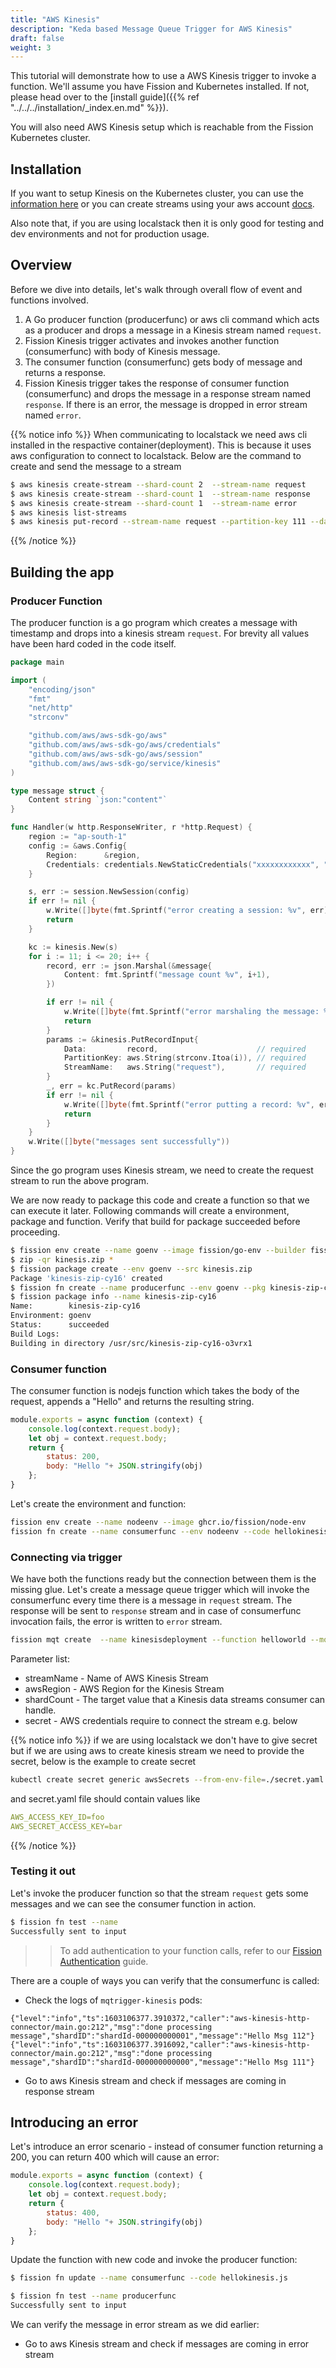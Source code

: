 ```yaml
---
title: "AWS Kinesis"
description: "Keda based Message Queue Trigger for AWS Kinesis"
draft: false
weight: 3
---
```


This tutorial will demonstrate how to use a AWS Kinesis trigger to invoke a function.
We'll assume you have Fission and Kubernetes installed.
If not, please head over to the [install guide]({{% ref "../../../installation/_index.en.md" %}}).

You will also need AWS Kinesis setup which is reachable from the Fission Kubernetes cluster.

## Installation

If you want to setup Kinesis on the Kubernetes cluster, you can use the [information here](https://github.com/localstack/localstack) or you can create streams using your aws account [docs](https://aws.amazon.com/kinesis/data-streams/getting-started/?nc=sn&loc=3).  

Also note that, if you are using localstack then it is only good for testing and dev environments and not for production usage.

## Overview

Before we dive into details, let's walk through overall flow of event and functions involved.

1. A Go producer function (producerfunc) or aws cli command which acts as a producer and drops a message in a Kinesis stream named `request`.
2. Fission Kinesis trigger activates and invokes another function (consumerfunc) with body of Kinesis message.
3. The consumer function (consumerfunc) gets body of message and returns a response.
4. Fission Kinesis trigger takes the response of consumer function (consumerfunc) and drops the message in a response stream named `response`.
   If there is an error, the message is dropped in error stream named `error`.

{{% notice info %}}
When communicating to localstack we need aws cli installed in the respactive container(deployment). This is because it uses aws configuration to connect to localstack.
Below are the command to create and send the message to a stream

```bash
$ aws kinesis create-stream --shard-count 2  --stream-name request
$ aws kinesis create-stream --shard-count 1  --stream-name response
$ aws kinesis create-stream --shard-count 1  --stream-name error
$ aws kinesis list-streams
$ aws kinesis put-record --stream-name request --partition-key 111 --data 'Test Message'
```
{{% /notice %}}

## Building the app

### Producer Function

The producer function is a go program which creates a message with timestamp and drops into a kinesis stream `request`.
For brevity all values have been hard coded in the code itself.

``` go
package main

import (
    "encoding/json"
    "fmt"
    "net/http"
    "strconv"

    "github.com/aws/aws-sdk-go/aws"
    "github.com/aws/aws-sdk-go/aws/credentials"
    "github.com/aws/aws-sdk-go/aws/session"
    "github.com/aws/aws-sdk-go/service/kinesis"
)

type message struct {
    Content string `json:"content"`
}

func Handler(w http.ResponseWriter, r *http.Request) {
    region := "ap-south-1"
    config := &aws.Config{
        Region:      &region,
        Credentials: credentials.NewStaticCredentials("xxxxxxxxxxxx", "xxxxxxxxxx", ""),
    }

    s, err := session.NewSession(config)
    if err != nil {
        w.Write([]byte(fmt.Sprintf("error creating a session: %v", err)))
        return
    }

    kc := kinesis.New(s)
    for i := 11; i <= 20; i++ {
        record, err := json.Marshal(&message{
            Content: fmt.Sprintf("message count %v", i+1),
        })

        if err != nil {
            w.Write([]byte(fmt.Sprintf("error marshaling the message: %v", err)))
            return
        }
        params := &kinesis.PutRecordInput{
            Data:         record,                      // required
            PartitionKey: aws.String(strconv.Itoa(i)), // required
            StreamName:   aws.String("request"),       // required
        }
        _, err = kc.PutRecord(params)
        if err != nil {
            w.Write([]byte(fmt.Sprintf("error putting a record: %v", err)))
            return
        }
    }
    w.Write([]byte("messages sent successfully"))
}
```

Since the go program uses Kinesis stream, we need to create the request stream to run the above program.

We are now ready to package this code and create a function so that we can execute it later.
Following commands will create a environment, package and function.
Verify that build for package succeeded before proceeding.

```sh
$ fission env create --name goenv --image fission/go-env --builder fission/go-builder
$ zip -qr kinesis.zip *
$ fission package create --env goenv --src kinesis.zip
Package 'kinesis-zip-cy16' created
$ fission fn create --name producerfunc --env goenv --pkg kinesis-zip-cy16 --entrypoint Handler
$ fission package info --name kinesis-zip-cy16
Name:        kinesis-zip-cy16
Environment: goenv
Status:      succeeded
Build Logs:
Building in directory /usr/src/kinesis-zip-cy16-o3vrx1
```

### Consumer function

The consumer function is nodejs function which takes the body of the request, appends a "Hello" and returns the resulting string.

```js
module.exports = async function (context) {
    console.log(context.request.body);
    let obj = context.request.body;
    return {
        status: 200,
        body: "Hello "+ JSON.stringify(obj)
    };
}
```

Let's create the environment and function:

```bash
fission env create --name nodeenv --image ghcr.io/fission/node-env
fission fn create --name consumerfunc --env nodeenv --code hellokinesis.js
```

### Connecting via trigger

We have both the functions ready but the connection between them is the missing glue.
Let's create a message queue trigger which will invoke the consumerfunc every time there is a message in `request` stream.
The response will be sent to `response` stream and in case of consumerfunc invocation fails, the error is written to `error` stream.

```bash
fission mqt create  --name kinesisdeployment --function helloworld --mqtype aws-kinesis-stream --topic request --resptopic response --mqtkind keda --errortopic error --maxretries 3 --metadata streamName=request --metadata shardCount=2 --metadata awsRegion=ap-south-1 --secret awsSecrets
```

Parameter list:

- streamName - Name of AWS Kinesis Stream
- awsRegion - AWS Region for the Kinesis Stream
- shardCount - The target value that a Kinesis data streams consumer can handle.
- secret - AWS credentials require to connect the stream e.g. below

{{% notice info %}}
if we are using localstack we don't have to give secret but if we are using aws to create kinesis stream we need to provide the secret, below is the example to create secret

```bash
kubectl create secret generic awsSecrets --from-env-file=./secret.yaml
```

and secret.yaml file should contain values like

```yaml
AWS_ACCESS_KEY_ID=foo
AWS_SECRET_ACCESS_KEY=bar
```

{{% /notice %}}

### Testing it out

Let's invoke the producer function so that the stream `request` gets some messages and we can see the consumer function in action.

```bash
$ fission fn test --name  
Successfully sent to input
```

>> To add authentication to your function calls, refer to our [Fission Authentication](/docs/installation/authentication) guide.

There are a couple of ways you can verify that the consumerfunc is called:

- Check the logs of `mqtrigger-kinesis` pods:

```text
{"level":"info","ts":1603106377.3910372,"caller":"aws-kinesis-http-connector/main.go:212","msg":"done processing message","shardID":"shardId-000000000001","message":"Hello Msg 112"}
{"level":"info","ts":1603106377.3916092,"caller":"aws-kinesis-http-connector/main.go:212","msg":"done processing message","shardID":"shardId-000000000000","message":"Hello Msg 111"}
```

- Go to aws Kinesis stream and check if messages are coming in response stream

## Introducing an error

Let's introduce an error scenario - instead of consumer function returning a 200, you can return 400 which will cause an error:

```js
module.exports = async function (context) {
    console.log(context.request.body);
    let obj = context.request.body;
    return {
        status: 400,
        body: "Hello "+ JSON.stringify(obj)
    };
}
```

Update the function with new code and invoke the producer function:

```bash
$ fission fn update --name consumerfunc --code hellokinesis.js

$ fission fn test --name producerfunc
Successfully sent to input
```

We can verify the message in error stream as we did earlier:

- Go to aws Kinesis stream and check if messages are coming in error stream
